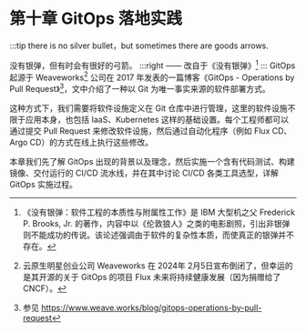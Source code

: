 # 第十章 GitOps 落地实践

:::tip <a/>
there is no silver bullet，but sometimes there are goods arrows.

没有银弹，但有时会有很好的弓箭。
:::right
—— 改自于《没有银弹》[^1]
:::
GitOps 起源于 Weaveworks[^2] 公司在 2017 年发表的一篇博客《GitOps - Operations by Pull Request》[^3]，文中介绍了一种以 Git 为唯一事实来源的软件部署方式。

这种方式下，我们需要将软件设施定义在 Git 仓库中进行管理，这里的软件设施不限于应用本身，也包括 IaaS、Kubernetes 这样的基础设置。每个工程师都可以通过提交 Pull Request 来修改软件设施，然后通过自动化程序（例如 Flux CD、Argo CD）的方式在线上执行这些修改。

本章我们先了解 GitOps 出现的背景以及理念，然后实施一个含有代码测试、构建镜像、交付运行的 CI/CD 流水线，并在其中讨论 CI/CD 各类工具选型，详解 GitOps 实施过程。

[^1]: 《没有银弹：软件工程的本质性与附属性工作》是 IBM 大型机之父 Frederick P. Brooks, Jr. 的著作，内容中以《伦敦狼人》之类的电影剧照，引出非银弹则不能成功的传说。该论述强调由于软件的复杂性本质，而使真正的银弹并不存在。
[^2]: 云原生明星创业公司 Weaveworks 在 2024年 2月5日宣布倒闭了，但幸运的是其开源的关于 GitOps 的项目 Flux 未来将持续健康发展（因为捐赠给了 CNCF）。
[^3]: 参见 https://www.weave.works/blog/gitops-operations-by-pull-request


